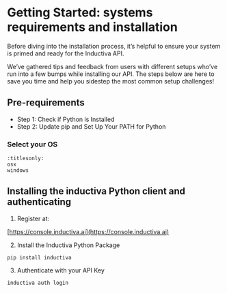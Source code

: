 # Getting Started: systems requirements and installation


Before diving into the installation process, it’s helpful to ensure your 
system is primed and ready for the Inductiva API.

We’ve gathered tips and feedback from users with different setups who’ve run 
into a few bumps while installing our API. The steps below are here to save 
you time and help you sidestep the most common setup challenges!

## Pre-requirements

- Step 1: Check if Python is Installed
- Step 2: Update pip and Set Up Your PATH for Python

### Select your OS

```{toctree}
:titlesonly:
osx
windows
```

## Installing the inductiva Python client and authenticating

1. Register at:

[https://console.inductiva.ai](https://console.inductiva.ai)

2. Install the Inductiva Python Package
```
pip install inductiva
```
3. Authenticate with your API Key
```
inductiva auth login
```
